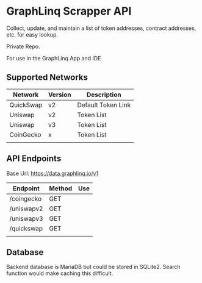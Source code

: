 # GraphLinq Scrapper API

Collect, update, and maintain a list of token addresses, contract addresses, etc. for easy lookup.

Private Repo.

For use in the GraphLinq App and IDE

## Supported Networks

| Network   | Version | Description        |
| --------- | ------- | ------------------ |
| QuickSwap | v2      | Default Token Link |
| Uniswap   | v2      | Token List         |
| Uniswap   | v3      | Token List         |
| CoinGecko | x       | Token List         |
|           |         |                    |

## API Endpoints

Base Url: https://data.graphlinq.io/v1

| Endpoint   | Method | Use |
| ---------- | ------ | --- |
| /coingecko | GET    |     |
| /uniswapv2 | GET    |     |
| /uniswapv3 | GET    |     |
| /quickswap | GET    |     |
|            |        |     |

## Database

Backend database is MariaDB but could be stored in SQLite2. Search function would make caching this difficult.
